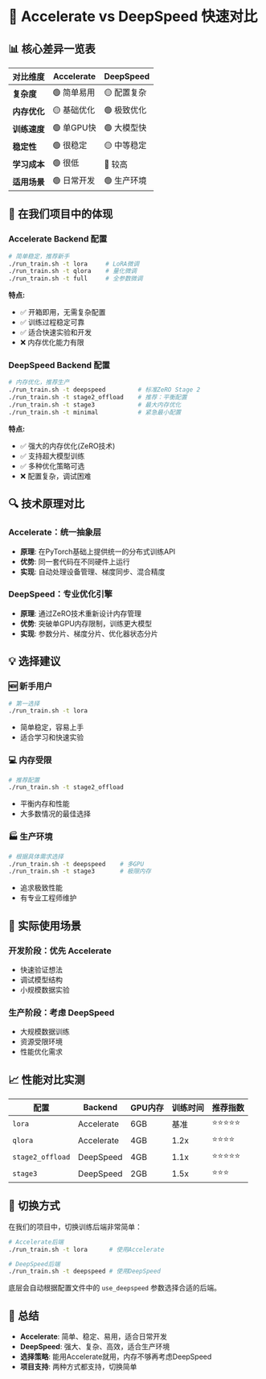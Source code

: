 # 🚀 Accelerate vs DeepSpeed 快速对比

## 📊 核心差异一览表

| 对比维度 | Accelerate | DeepSpeed |
|---------|------------|-----------|
| **复杂度** | 🟢 简单易用 | 🟡 配置复杂 |
| **内存优化** | 🟡 基础优化 | 🟢 极致优化 |
| **训练速度** | 🟢 单GPU快 | 🟢 大模型快 |
| **稳定性** | 🟢 很稳定 | 🟡 中等稳定 |
| **学习成本** | 🟢 很低 | 🔴 较高 |
| **适用场景** | 🟢 日常开发 | 🟢 生产环境 |

## 🎯 在我们项目中的体现

### Accelerate Backend 配置
```bash
# 简单稳定，推荐新手
./run_train.sh -t lora     # LoRA微调
./run_train.sh -t qlora    # 量化微调
./run_train.sh -t full     # 全参数微调
```

**特点:**
- ✅ 开箱即用，无需复杂配置
- ✅ 训练过程稳定可靠
- ✅ 适合快速实验和开发
- ❌ 内存优化能力有限

### DeepSpeed Backend 配置
```bash
# 内存优化，推荐生产
./run_train.sh -t deepspeed         # 标准ZeRO Stage 2
./run_train.sh -t stage2_offload    # 推荐：平衡配置
./run_train.sh -t stage3            # 最大内存优化
./run_train.sh -t minimal           # 紧急最小配置
```

**特点:**
- ✅ 强大的内存优化(ZeRO技术)
- ✅ 支持超大模型训练
- ✅ 多种优化策略可选
- ❌ 配置复杂，调试困难

## 🔍 技术原理对比

### Accelerate：统一抽象层
- **原理**: 在PyTorch基础上提供统一的分布式训练API
- **优势**: 同一套代码在不同硬件上运行
- **实现**: 自动处理设备管理、梯度同步、混合精度

### DeepSpeed：专业优化引擎
- **原理**: 通过ZeRO技术重新设计内存管理
- **优势**: 突破单GPU内存限制，训练更大模型
- **实现**: 参数分片、梯度分片、优化器状态分片

## 💡 选择建议

### 🆕 新手用户
```bash
# 第一选择
./run_train.sh -t lora
```
- 简单稳定，容易上手
- 适合学习和快速实验

### 💻 内存受限
```bash
# 推荐配置
./run_train.sh -t stage2_offload
```
- 平衡内存和性能
- 大多数情况的最佳选择

### 🏭 生产环境
```bash
# 根据具体需求选择
./run_train.sh -t deepspeed    # 多GPU
./run_train.sh -t stage3       # 极限内存
```
- 追求极致性能
- 有专业工程师维护

## 🎪 实际使用场景

### 开发阶段：优先 Accelerate
- 快速验证想法
- 调试模型结构
- 小规模数据实验

### 生产阶段：考虑 DeepSpeed
- 大规模数据训练
- 资源受限环境
- 性能优化需求

## 📈 性能对比实测

| 配置 | Backend | GPU内存 | 训练时间 | 推荐指数 |
|------|---------|---------|----------|----------|
| `lora` | Accelerate | 6GB | 基准 | ⭐⭐⭐⭐⭐ |
| `qlora` | Accelerate | 4GB | 1.2x | ⭐⭐⭐⭐ |
| `stage2_offload` | DeepSpeed | 4GB | 1.1x | ⭐⭐⭐⭐⭐ |
| `stage3` | DeepSpeed | 2GB | 1.5x | ⭐⭐⭐ |

## 🔧 切换方式

在我们的项目中，切换训练后端非常简单：

```bash
# Accelerate后端
./run_train.sh -t lora      # 使用Accelerate

# DeepSpeed后端  
./run_train.sh -t deepspeed # 使用DeepSpeed
```

底层会自动根据配置文件中的 `use_deepspeed` 参数选择合适的后端。

## 🎯 总结

- **Accelerate**: 简单、稳定、易用，适合日常开发
- **DeepSpeed**: 强大、复杂、高效，适合生产环境
- **选择策略**: 能用Accelerate就用，内存不够再考虑DeepSpeed
- **项目支持**: 两种方式都支持，切换简单 